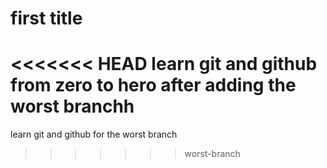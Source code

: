 # first title

<<<<<<< HEAD
learn git and github from zero to hero after adding the worst branchh
=======
learn git and github for the worst branch
>>>>>>> worst-branch
